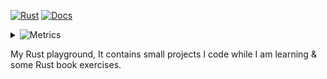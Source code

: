 [![Rust](https://img.shields.io/github/actions/workflow/status/iahmadgad/randoms-rs/rust.yml?label=Rust&logo=rust)](https://github.com/iahmadgad/randoms-rs/actions/workflows/rust.yml) [![Docs](https://img.shields.io/github/actions/workflow/status/iahmadgad/randoms-rs/docs.yml?label=Docs&logo=docs.rs)](https://github.com/iahmadgad/randoms-rs/actions/workflows/docs.yml)
<details>
     <summary><picture><img src="https://img.shields.io/badge/randoms--rs-metrics-blue" alt="Metrics"></picture></summary>
     <img src="https://raw.githubusercontent.com/iahmadgad/iahmadgad/refs/heads/metrics/randoms-rs.metrics.svg" alt="Metrics">     
</details>

My Rust playground, It contains small projects I code while I am learning & some Rust book exercises.
